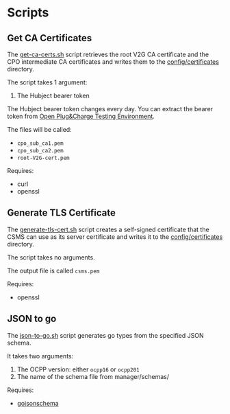 # Scripts

## Get CA Certificates

The [get-ca-certs.sh](get-ca-cert.sh) script retrieves the root V2G CA certificate and the CPO intermediate CA
certificates and writes them to the [config/certificates](../config/certificates) directory.

The script takes 1 argument:
1. The Hubject bearer token

The Hubject bearer token changes every day. You can extract the bearer token from
[Open Plug&Charge Testing Environment](https://hubject.stoplight.io/docs/open-plugncharge/6bb8b3bc79c2e-authorization-token).

The files will be called:
* `cpo_sub_ca1.pem`
* `cpo_sub_ca2.pem`
* `root-V2G-cert.pem`

Requires:
* curl
* openssl

## Generate TLS Certificate

The [generate-tls-cert.sh](../../ocpp2-broker-core/scripts/generate-tls-cert.sh) script creates a self-signed certificate that the CSMS can
use as its server certificate and writes it to the [config/certificates](../config/certificates) directory.

The script takes no arguments.

The output file is called `csms.pem`

Requires:
* openssl

## JSON to go

The [json-to-go.sh](../../ocpp2-broker-core/scripts/json-to-go.sh) script generates go types from the specified JSON schema.

It takes two arguments:
1. The OCPP version: either `ocpp16` or `ocpp201`
2. The name of the schema file from manager/schemas/<ocpp-version>

Requires:
* [gojsonschema](https://github.com/xeipuuv/gojsonschema)